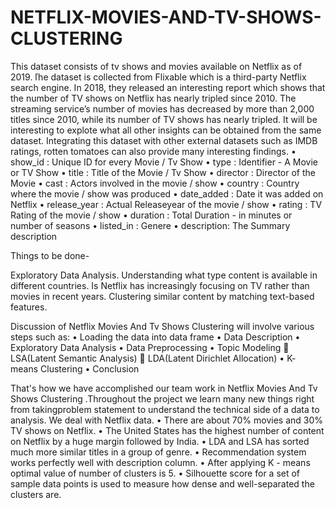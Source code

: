# NETFLIX-MOVIES-AND-TV-SHOWS-CLUSTERING
This dataset consists of tv shows and movies available on Netflix as of 2019. ľhe dataset is collected from Flixable which is a third-party Netflix search engine. In 2018, they released an interesting report which shows that the number of TV shows on Netflix has nearly tripled since 2010. The streaming service’s number of movies has decreased by more than 2,000 titles since 2010, while its number of TV shows has nearly tripled. It will be interesting to explote what all other insights can be obtained from the same dataset. Integrating this dataset with other external datasets such as IMDB ratings, rotten tomatoes can also provide many interesting findings. • show_id : Unique ID for every Movie / Tv Show • type : Identifier - A Movie or TV Show • title : Title of the Movie / Tv Show • director : Director of the Movie • cast : Actors involved in the movie / show • country : Country where the movie / show was produced • date_added : Date it was added on Netflix • release_year : Actual Releaseyear of the movie / show • rating : TV Rating of the movie / show • duration : Total Duration - in minutes or number of seasons • listed_in : Genere • description: The Summary description

Things to be done- 

Exploratory Data Analysis.
Understanding what type content is available in different countries.
Is Netflix has increasingly focusing on TV rather than movies in recent years.
Clustering similar content by matching text-based features. 

Discussion of Netflix Movies And Tv Shows Clustering will involve various steps such as: • Loading the data into data frame • Data Description • Exploratory Data Analysis • Data Preprocessing • Topic Modeling  LSA(Latent Semantic Analysis)  LDA(Latent Dirichlet Allocation) • K- means Clustering • Conclusion  

That's how we have accomplished our team work in Netflix Movies And Tv Shows Clustering .Throughout the project we learn many new things right from takingproblem statement to understand the technical side of a data to analysis. We deal with Netflix data. • There are about 70% movies and 30% TV shows on Netflix. • The United States has the highest number of content on Netflix by a huge margin followed by India. • LDA and LSA has sorted much more similar titles in a group of genre. • Recommendation system works perfectly well with description column. • After applying K - means optimal value of number of clusters is 5. • Silhouette score for a set of sample data points is used to measure how dense and well-separated the clusters are.
